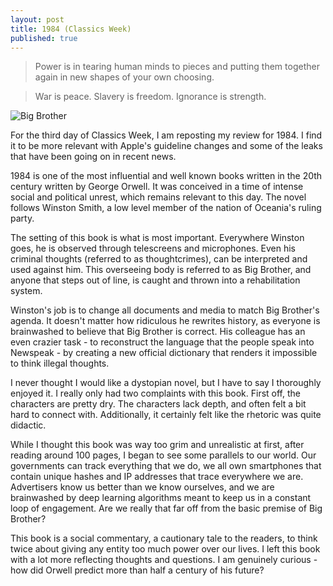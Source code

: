 ```yaml
---
layout: post
title: 1984 (Classics Week)
published: true
---
```


> Power is in tearing human minds to pieces and putting them together again in new shapes of your own choosing.

> War is peace. Slavery is freedom. Ignorance is strength.

![Big Brother](https://upload.wikimedia.org/wikipedia/commons/6/6b/1984-Big-Brother.jpg)

For the third day of Classics Week, I am reposting my review for 1984. I find it to be more relevant with Apple's guideline changes and some of the leaks that have been going on in recent news.

1984 is one of the most influential and well known books written in the 20th century written by George Orwell. It was conceived in a time of intense social and political unrest, which remains relevant to this day. The novel follows Winston Smith, a low level member of the nation of Oceania's ruling party.

The setting of this book is what is most important. Everywhere Winston goes, he is observed through telescreens and microphones. Even his criminal thoughts (referred to as thoughtcrimes), can be interpreted and used against him. This overseeing body is referred to as Big Brother, and anyone that steps out of line, is caught and thrown into a rehabilitation system.

Winston's job is to change all documents and media to match Big Brother's agenda. It doesn't matter how ridiculous he rewrites history, as everyone is brainwashed to believe that Big Brother is correct. His colleague has an even crazier task - to reconstruct the language that the people speak into Newspeak - by creating a new official dictionary that renders it impossible to think illegal thoughts.

I never thought I would like a dystopian novel, but I have to say I thoroughly enjoyed it. I really only had two complaints with this book. First off, the characters are pretty dry. The characters lack depth, and often felt a bit hard to connect with. Additionally, it certainly felt like the rhetoric was quite didactic.

While I thought this book was way too grim and unrealistic at first, after reading around 100 pages, I began to see some parallels to our world. Our governments can track everything that we do, we all own smartphones that contain unique hashes and IP addresses that trace everywhere we are. Advertisers know us better than we know ourselves, and we are brainwashed by deep learning algorithms meant to keep us in a constant loop of engagement. Are we really that far off from the basic premise of Big Brother?

This book is a social commentary, a cautionary tale to the readers, to think twice about giving any entity too much power over our lives. I left this book with a lot more reflecting thoughts and questions. I am genuinely curious - how did Orwell predict more than half a century of his future?
